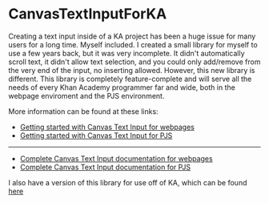 # CanvasTextInputForKA

Creating a text input inside of a KA project has been a huge issue for many users for a long time. Myself included. I created a small library for myself to use a few years back, but it was very incomplete. It didn't automatically scroll text, it didn't allow text selection, and you could only add/remove from the very end of the input, no inserting allowed.
However, this new library is different. This library is completely feature-complete and will serve all the needs of every Khan Academy programmer far and wide, both in the webpage enviroment and the PJS environment.

More information can be found at these links:
* [Getting started with Canvas Text Input for webpages](https://nowhereyet.com)
* [Getting started with Canvas Text Input for PJS](https://nowhereyet.com)

---

* [Complete Canvas Text Input documentation for webpages](https://nowhereyet.com)
* [Complete Canvas Text Input documentation for PJS](https://nowhereyet.com)


I also have a version of this library for use off of KA, which can be found [here](https://github.com/OOPS-Studio/CanvasTextInput)
